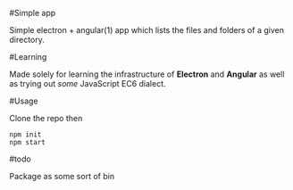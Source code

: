 #Simple app

Simple electron + angular(1) app which lists the files and folders of a 
given directory.

#Learning

Made solely for learning the infrastructure of **Electron** and **Angular** 
as well as trying out *some* JavaScript EC6 dialect.

#Usage

Clone the repo then

```
npm init
npm start
```

#todo

Package as some sort of bin